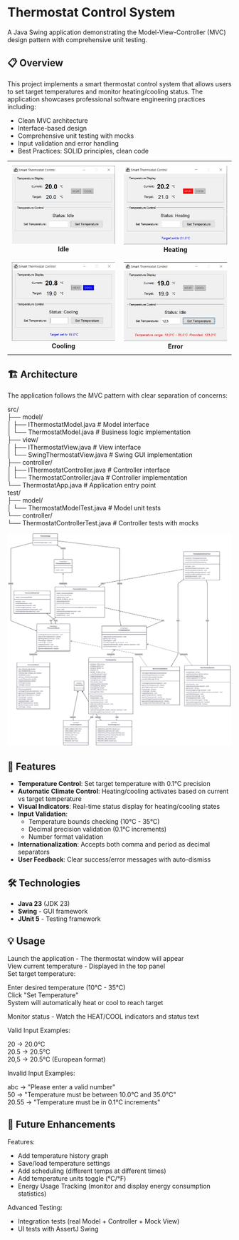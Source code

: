 # Thermostat Control System

A Java Swing application demonstrating the Model-View-Controller (MVC) design pattern with comprehensive unit testing.

## 📋 Overview

This project implements a smart thermostat control system that allows users to set target temperatures and monitor heating/cooling status. The application showcases professional software engineering practices including:

- Clean MVC architecture
- Interface-based design
- Comprehensive unit testing with mocks
- Input validation and error handling
- Best Practices: SOLID principles, clean code

<table align="center">
  <tr>
    <td align="center" style="padding: 10px;">
      <img src="img/idle.jpg" width="300"/><br/>
      <strong>Idle</strong>
    </td>
    <td align="center" style="padding: 10px;">
      <img src="img/heating.jpg" width="300"/><br/>
      <strong>Heating</strong>
    </td>
  </tr>
  <tr>
    <td align="center" style="padding: 10px;">
      <img src="img/cooling.jpg" width="300"/><br/>
      <strong>Cooling</strong>
    </td>
    <td align="center" style="padding: 10px;">
      <img src="img/error.jpg" width="300"/><br/>
      <strong>Error</strong>
    </td>
  </tr>
</table>

## 🏗️ Architecture

The application follows the MVC pattern with clear separation of concerns:  
  
src/  
├── model/  
│   ├── IThermostatModel.java      # Model interface  
│   └── ThermostatModel.java       # Business logic implementation  
├── view/  
│   ├── IThermostatView.java       # View interface  
│   └── SwingThermostatView.java   # Swing GUI implementation  
├── controller/  
│   ├── IThermostatController.java # Controller interface  
│   └── ThermostatController.java  # Controller implementation  
└── ThermostatApp.java             # Application entry point  
test/  
├── model/  
│   └── ThermostatModelTest.java   # Model unit tests  
└── controller/  
└── ThermostatControllerTest.java # Controller tests with mocks  

<div align="center">
  <img src="img/UML.png" alt="UML" width="1200"/>
</div>

## 🚀 Features

- **Temperature Control**: Set target temperature with 0.1°C precision
- **Automatic Climate Control**: Heating/cooling activates based on current vs target temperature
- **Visual Indicators**: Real-time status display for heating/cooling states
- **Input Validation**: 
  - Temperature bounds checking (10°C - 35°C)
  - Decimal precision validation (0.1°C increments)
  - Number format validation
- **Internationalization**: Accepts both comma and period as decimal separators
- **User Feedback**: Clear success/error messages with auto-dismiss

## 🛠️ Technologies

- **Java 23** (JDK 23)
- **Swing** - GUI framework
- **JUnit 5** - Testing framework

## 💡 Usage

Launch the application - The thermostat window will appear  
View current temperature - Displayed in the top panel  
Set target temperature:  
  
Enter desired temperature (10°C - 35°C)  
Click "Set Temperature"  
System will automatically heat or cool to reach target  
  
Monitor status - Watch the HEAT/COOL indicators and status text  
  
Valid Input Examples:  
  
20 → 20.0°C  
20.5 → 20.5°C  
20,5 → 20.5°C (European format)  
  
Invalid Input Examples:  
  
abc → "Please enter a valid number"  
50 → "Temperature must be between 10.0°C and 35.0°C"  
20.55 → "Temperature must be in 0.1°C increments"  
  
## 🔮 Future Enhancements

Features:
- Add temperature history graph
- Save/load temperature settings
- Add scheduling (different temps at different times)
- Add temperature units toggle (°C/°F)
- Energy Usage Tracking (monitor and display energy consumption statistics)

Advanced Testing:
- Integration tests (real Model + Controller + Mock View)
- UI tests with AssertJ Swing
